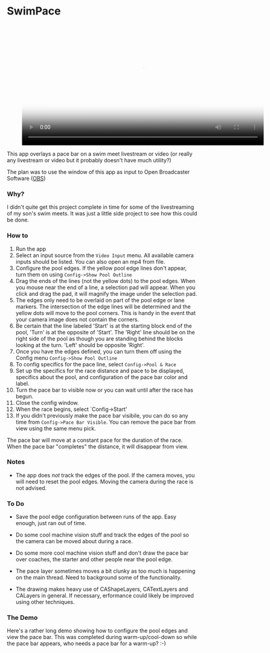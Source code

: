# SwimPace

<figure class="video_container">
  <video width="640" controls="true" allowfullscreen="false" poster="http://squarepisoftware.com/wp-content/uploads/swimpacedemo.png">
    <source src="http://squarepisoftware.com/wp-content/uploads/swimpacedemo.mp4" type="video/mp4">
  </video>
</figure>

This app overlays a pace bar on a swim meet livestream or video (or really any livestream or video but it probably doesn't have much utility?)

The plan was to use the window of this app as input to Open Broadcaster Software ([OBS](https://obsproject.com)) 

### Why?

I didn't quite get this project complete in time for some of the livestreaming of my son's swim meets.  It was just a little side project to see how this could be done.

### How to 

1. Run the app
2. Select an input source from the `Video Input` menu.  All available camera inputs should be listed.  You can also open an mp4 from file.
3. Configure the pool edges.  If the yellow pool edge lines don't appear, turn them on using `Config->Show Pool Outline`
4. Drag the ends of the lines (not the yellow dots) to the pool edges.  When you mouse near the end of a line, a selection pad will appear.  When you click and drag the pad, it will magnify the image under the selection pad. 
5. The edges only need to be overlaid on part of the pool edge or lane markers.  The intersection of the edge lines will be determined and the yellow dots will move to the pool corners.  This is handy in the event that your camera image does not contain the corners.
6. Be certain that the line labeled 'Start' is at the starting block end of the pool, 'Turn' is at the opposite of 'Start'.  The 'Right' line should be on the right side of the pool as though you are standing behind the blocks looking at the turn. 'Left' should be opposite 'Right'.
5. Once you have the edges defined, you can turn them off using the Config menu `Config->Show Pool Outline`
6. To config specifics for the pace line, select `Config->Pool & Race`
7. Set up the specifics for the race distance and pace to be displayed, specifics about the pool, and configuration of the pace bar color and label.  
8. Turn the pace bar to visible now or you can wait until after the race has begun.
9. Close the config window.
10. When the race begins, select `Config->Start'
11. If you didn't previously make the pace bar visibile, you can do so any time from `Config->Pace Bar Visible`. You can remove the pace bar from view using the same menu pick.

The pace bar will move at a constant pace for the duration of the race.  When the pace bar "completes" the distance, it will disappear from view.

### Notes

* The app does *not* track the edges of the pool.  If the camera moves, you will need to reset the pool edges.  Moving the camera during the race is not advised.

### To Do

* Save the pool edge configuration between runs of the app.  Easy enough, just ran out of time.

* Do some cool machine vision stuff and track the edges of the pool so the camera can be moved about during a race.

* Do some more cool machine vision stuff and don't draw the pace bar over coaches, the starter and other people near the pool edge.

* The pace layer sometimes moves a bit clunky as too much is happening on the main thread.  Need to background some of the functionality.

* The drawing makes heavy use of CAShapeLayers, CATextLayers and CALayers in general.  If necessary, erformance could likely be improved using other techniques.

### The Demo

Here's a rather long demo showing how to configure the pool edges and view the pace bar.  This was completed during warm-up/cool-down so while the pace bar appears, who needs a pace bar for a warm-up? :-)



